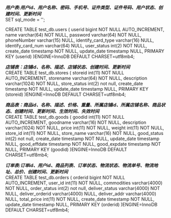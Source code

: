 ***用户表:用户id、用户名称、密码、手机号、证件类型、证件号码、用户状态、创建时间、更新时间***   
SET sql_mode = '';


CREATE TABLE test_db.users (
  userid bigint NOT NULL AUTO_INCREMENT,
  name varchar(64) NOT NULL,
  password varchar(64) NOT NULL,
  phoneNumber varchar(15) NULL,
  identify_card_type varchar(16) NULL,
  identify_card_num varchar(64) NULL,
  user_status int(2) NOT NULL,
  create_date timestamp NOT NULL,
  update_date timestamp NULL,
  PRIMARY KEY (userid)
)ENGINE=InnoDB DEFAULT CHARSET=utf8mb4;

***店铺表：店铺id、名称、描述、店铺状态、创建时间、更新时间***   
CREATE TABLE test_db.stores (
    storeid int(11) NOT NULL AUTO_INCREMENT,
    storename varchar(64) NOT NULL,
    description varchar(1024) NOT NULL,
    store_status int(2) not null,
    create_date timestamp NOT NULL,
    update_date timestamp NULL,
    PRIMARY KEY (storeid)
)ENGINE=InnoDB DEFAULT CHARSET=utf8mb4;

***商品表：商品id、名称、描述、价格、重量、所属店铺id、所属店铺名称、商品状态、创建时间、更新时间、生效时间、失效时间***   
CREATE TABLE test_db.goods (
    goodid int(11) NOT NULL AUTO_INCREMENT,
    goodname varchar(16) NOT NULL,
    description varchar(1024) NOT NULL,
    price int(11) NOT NULL,
    weight int(11) NOT NULL,
    store_id int(11) NOT NULL,
    store_name varchar(16) NOT NULL,
    good_status int(2) not null,
    create_date timestamp NOT NULL,
    update_date timestamp NULL,
    good_effdate timestamp NOT NULL,
    good_expdate timestamp NOT NULL,
    PRIMARY KEY (goodid)
)ENGINE=InnoDB DEFAULT CHARSET=utf8mb4;

***订单表:订单id、用户id、商品列表、订单状态、物流状态、物流单号、物流地址、总价、创建时间、更新时间***   
CREATE TABLE test_db.orders (
    orderid bigint NOT NULL AUTO_INCREMENT,
    user_id int(11) NOT NULL,
    commodities varchar(4000) NOT NULL,
    order_status int(2) not null,
    deliver_status varchar(4000) NOT NULL,
    deliver_orderid varchar(4000) NULL,
    deliver_addr varchar(4000) NULL,
    total_price int(11) NOT NULL,
    create_date timestamp NOT NULL,
    update_date timestamp NULL,
    PRIMARY KEY (orderid)
)ENGINE=InnoDB DEFAULT CHARSET=utf8mb4;